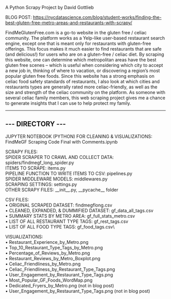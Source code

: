 A Python Scrapy Project by David Gottlieb

BLOG POST: https://nycdatascience.com/blog/student-works/finding-the-best-gluten-free-metro-areas-and-restaurants-with-scrapy/

FindMeGlutenFree.com is a go-to website in the gluten free / celiac community. The platform works as a Yelp-like user-based restaurant search engine, except one that is meant only for restaurants with gluten-free offerings. This focus makes it much easier to find restaurants that are safe (and delicious!) for users who are on a gluten-free / celiac diet. By scraping this website, one can determine which metropolitan areas have the best gluten free scenes – which is useful when considering which city to accept a new job in, thinking of where to vacation, or discovering a region’s most popular gluten free foods. Since this website has a strong emphasis on celiac food safety standards of restaurants, I also look at which cities and restaurants types are generally rated more celiac-friendly, as well as the size and strength of the celiac community on the platform. As someone with several celiac family members, this web scraping project gives me a chance to generate insights that I can use to help protect my family. 

-----------------
--- DIRECTORY ---
-----------------
JUPYTER NOTEBOOK (PYTHON) FOR CLEANING & VISUALIZATIONS:\
FindMeGF Scraping Code Final with Comments.ipynb

SCRAPY FILES: \
SPIDER SCRAPER TO CRAWL AND COLLECT DATA: spiders/findmegf_long_spider.py\
ITEMS TO SCRAPE: items.py \
PIPELINE FUNCTION TO WRITE ITEMS TO CSV: pipelines.py \
SPIDER MIDDLEWARE MODELS: middlewares.py \
SCRAPING SETTINGS: settings.py \
OTHER SCRAPY FILES: \_\_init\_\_.py, \_\_pycache\_\_ folder


CSV FILES:\
• ORIGINAL SCRAPED DATASET: findmegflong.csv\
• CLEANED, EXPANDED, & DUMMIFIED DATASET: gf_data_all_tags.csv\
• SUMMARY STATS BY METRO AREA: gf_full_stats_metro.csv\
• LIST OF ALL RESTAURANT TYPE TAGS:  gf_rest_tags.csv\
• LIST OF ALL FOOD TYPE TAGS: gf_food_tags.csv\

VISUALIZATIONS: \
• Restaurant_Experience_by_Metro.png\
• Top_10_Restaurant_Type_Tags_by_Metro.png\
• Percentage_of_Reviews_by_Metro.png\
• Restaurant_Reviews_by_Metro_Boxplot.png\
• Celiac_Friendliness_by_Metro.png\
• Celiac_Friendliness_by_Restaurant_Type_Tags.png\
• User_Engagement_by_Restaurant_Type_Tags.png\
• Most_Popular_GF_Foods_WordMap.png\
• Dedicated_Fryers_by_Metro.png (not in blog post)\
• User_Engagement_by_Restaurant_Type_Tags.png (not in blog post)